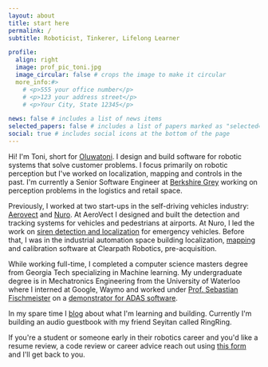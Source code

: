```yaml
---
layout: about
title: start here
permalink: /
subtitle: Roboticist, Tinkerer, Lifelong Learner

profile:
  align: right
  image: prof_pic_toni.jpg
  image_circular: false # crops the image to make it circular
  more_info:#>
    # <p>555 your office number</p>
    # <p>123 your address street</p>
    # <p>Your City, State 12345</p>

news: false # includes a list of news items
selected_papers: false # includes a list of papers marked as "selected={true}"
social: true # includes social icons at the bottom of the page
---
```


Hi! I'm Toni, short for [Oluwatoni](https://youtu.be/roa7i_KPFdY?t=5). I design and build software for robotic systems that solve customer problems. I focus primarily on robotic perception but I've worked on localization, mapping and controls in the past. I'm currently a Senior Software Engineer
at [Berkshire Grey](https://www.berkshiregrey.com/) working on perception problems in the logistics and retail space.

Previously, I worked at two start-ups in the self-driving vehicles industry: [Aerovect](https://aerovect.com/#/home) and [Nuro](https://www.nuro.ai/). At AeroVect I designed and built the detection and tracking systems for vehicles and pedestrians at airports. At Nuro, I led the work on [siren detection and localization](https://medium.com/nuro/safety-nuro-our-vehicles-f3c33d605614#:~:text=Emergency%20vehicle%20microphone,safely%20pull%20over.) for emergency vehicles. Before that, I was in the industrial automation space building localization, [mapping](https://communitech.ca/technews/clearpath-maps-a-new-way-forward.html) and calibration software at Clearpath Robotics, pre-acquisition.

While working full-time, I completed a computer science masters degree from Georgia Tech specializing
in Machine learning. My undergraduate degree is in Mechatronics Engineering from the University of Waterloo
where I interned at Google, Waymo and worked under [Prof. Sebastian Fischmeister](https://uwaterloo.ca/embedded-software-group/people-profiles/sebastian-fischmeister) on a [demonstrator for ADAS software](https://uwaterloo.ca/embedded-software-group/projects/adas-treadmill-demonstrator#:~:text=The%20ADAS%20platform%20consists%20of,treadmill%20without%20it%20drifting%20away.).

In my spare time I [blog](/blog/) about what I'm learning and building. Currently I'm building an audio guestbook with my friend Seyitan called RingRing.

If you're a student or someone early in their robotics career and you'd like a resume review, a code review or career advice reach out using [this form](https://docs.google.com/forms/d/e/1FAIpQLSfjO_PzATLdNbKujqF6jU-rk7kgWHC9NO8uJt-kx5uHIYiQdQ/viewform?usp=header) and I'll get back to you.

